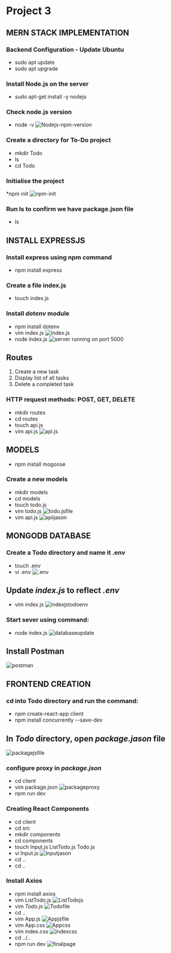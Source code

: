 # Project 3 
## MERN STACK IMPLEMENTATION
### Backend Configuration - Update Ubuntu
* sudo apt update
* sudo apt upgrade
### Install Node.js on the server
* sudo apt-get install -y nodejs
### Check node.js version
* node -v
![Nodejs-npm-version](./images/node-npm-version.png)
### Create a directory for To-Do project
* mkdir Todo
* ls
* cd Todo
### Initialise the project
*npm init
![npm-init](./images/npm-init.png)
### Run ls to confirm we have package.json file
* ls

## INSTALL EXPRESSJS
### Install express using npm command
* npm install express
### Create a file index.js
* touch index.js
### Install *dotenv* module
* npm install dotenv
* vim index.js
![index.js](./images/indexdotjs.png)
* node index.js
![server running on port 5000](./images/sg-port-5000.png)

## Routes
1. Create a new task
2. Display list of all tasks
3. Delete a completed task
### HTTP request methods: POST, GET, DELETE

* mkdir routes
* cd routes
* touch api.js
* vim api.js
![api.js](./images/apijsfile.png)

## MODELS
* npm install mogoose
### Create a new models 
* mkdir models
* cd models
* touch todo.js
* vim todo.js
![todo.jsfile](./images/todo.jsfile.png)
* vim api.js
![apiijason](./images/apijasonfile.png)


## MONGODB DATABASE
### Create a Todo directory and name it .env
* touch .env
* vi .env
![.env](./images/string.png)
## Update *index.js* to reflect *.env* 
* vim index.js
![indexjstodoenv](./images/indexjstodotenv.png)
### Start sever using command: 
* node index.js
![databaseupdate](./images/database-check.png)

## Install Postman
![postman](./images/postman.png)

## FRONTEND CREATION
### cd into Todo directory and run the command:
* npm create-react-app client
* npm install concurrently --save-dev
## In *Todo* directory, open *package.jason* file
![packagejsfile](./images/packagejsfile.png)

### configure proxy in *package.json*
* cd client
* vim package.json
![packageproxy](./images/packageproxy.png)
* npm run dev

### Creating  React Components
* cd client
* cd src
* mkdir components
* cd components
* touch Input.js ListTodo.js Todo.js
* vi Input.js
![Inputjason](./images/Inputjsonfile.png)
* cd ..
* cd ..
### Install Axios
* npm install axios
* vim ListTodo.js
![ListTodojs](./images/ListTodojson.png)
* vim *Todo.js*
![Todofile](./images/Todofile.png)
* cd ..
* vim App.js
![Appjsfile](./images/Appjsfile.png)
* vim App.css
![Appcss](./images/Appcssfile.png)
* vim index.css
![indexcss](./images/indexcss.png)
* cd ../..
* npm run dev 
![finalpage](./images/final-page.png)
